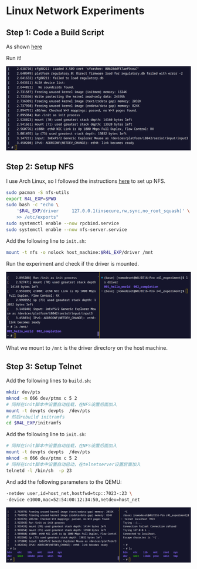 # Linux Network Experiments

## Step 1: Code a Build Script

As shown [here](../r4l_experiment/build.sh)

Run it!

![alt text](image-4.png)

## Step 2: Setup NFS

I use Arch Linux, so I followed the instructions [here](https://wiki.archlinux.org/index.php/NFS#Server_configuration) to set up NFS.

```bash
sudo pacman -S nfs-utils
export R4L_EXP=$PWD
sudo bash -c "echo \
    '$R4L_EXP/driver     127.0.0.1(insecure,rw,sync,no_root_squash)' \
    >> /etc/exports"
sudo systemctl enable --now rpcbind.service
sudo systemctl enable --now nfs-server.service
```

Add the following line to `init.sh`:

```bash
mount -t nfs -o nolock host_machine:$R4L_EXP/driver /mnt
```

Run the experiment and check if the driver is mounted.

![alt text](image-5.png)

What we mount to `/mnt` is the driver directory on the host machine.

## Step 3: Setup Telnet

Add the following lines to `build.sh`:

```bash
mkdir dev/pts
mknod -m 666 dev/ptmx c 5 2
# 同样在init脚本中设置自动挂载，在NFS设置后面加入
mount -t devpts devpts  /dev/pts
# 然后rebuild initramfs
cd $R4L_EXP/initramfs
```

Add the following line to `init.sh`:

```bash
# 同样在init脚本中设置自动挂载，在NFS设置后面加入
mount -t devpts devpts  /dev/pts
mknod -m 666 dev/ptmx c 5 2
# 同样在init脚本中设置自动启动，在telnetserver设置后面加入
telnetd -l /bin/sh  -p 23
```

And add the following parameters to the QEMU:

```bash
-netdev user,id=host_net,hostfwd=tcp::7023-:23 \
-device e1000,mac=52:54:00:12:34:50,netdev=host_net 
```

![alt text](image-6.png)
